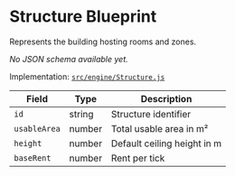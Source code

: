 # Structure Blueprint

Represents the building hosting rooms and zones.

*No JSON schema available yet.*

Implementation: [`src/engine/Structure.js`](../../../src/engine/Structure.js)

| Field | Type | Description |
|-------|------|-------------|
| `id` | string | Structure identifier |
| `usableArea` | number | Total usable area in m² |
| `height` | number | Default ceiling height in m |
| `baseRent` | number | Rent per tick |
